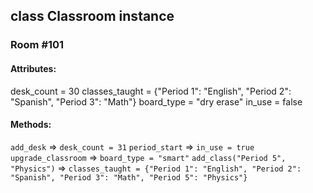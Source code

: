 ## class Classroom instance

### Room #101

#### Attributes:
desk_count = 30
classes_taught = {"Period 1": "English", "Period 2": "Spanish", "Period 3": "Math"}
board_type = "dry erase"
in_use = false


#### Methods:

`add_desk` => `desk_count = 31`
`period_start` => `in_use = true`
`upgrade_classroom` => `board_type = "smart"`
`add_class("Period 5", "Physics")` => `classes_taught = {"Period 1": "English", "Period 2": "Spanish", "Period 3": "Math", "Period 5": "Physics"}`
